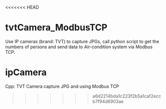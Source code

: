 <<<<<<< HEAD

# tvtCamera_ModbusTCP


Use IP cameras (brand: TVT) to capture JPGs, call python script to get the numbers of persons and send data to Air-condition system via Modbus TCP.


# ipCamera
Cpp: TVT Camera capture JPG and using Modbus TCP
>>>>>>> a6d2214bda1c223f2b5a1caf2eccb7f94d6903ae
